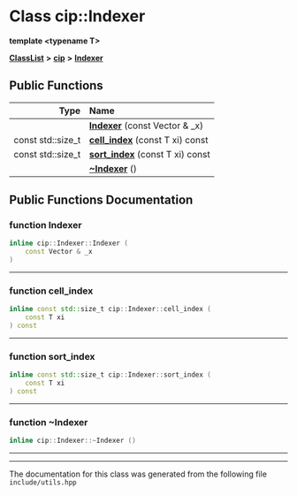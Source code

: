 

# Class cip::Indexer

**template &lt;typename T&gt;**



[**ClassList**](annotated.md) **>** [**cip**](namespacecip.md) **>** [**Indexer**](classcip_1_1Indexer.md)










































## Public Functions

| Type | Name |
| ---: | :--- |
|   | [**Indexer**](#function-indexer) (const Vector & \_x) <br> |
|  const std::size\_t | [**cell\_index**](#function-cell_index) (const T xi) const<br> |
|  const std::size\_t | [**sort\_index**](#function-sort_index) (const T xi) const<br> |
|   | [**~Indexer**](#function-indexer) () <br> |




























## Public Functions Documentation




### function Indexer 

```C++
inline cip::Indexer::Indexer (
    const Vector & _x
) 
```




<hr>



### function cell\_index 

```C++
inline const std::size_t cip::Indexer::cell_index (
    const T xi
) const
```




<hr>



### function sort\_index 

```C++
inline const std::size_t cip::Indexer::sort_index (
    const T xi
) const
```




<hr>



### function ~Indexer 

```C++
inline cip::Indexer::~Indexer () 
```




<hr>

------------------------------
The documentation for this class was generated from the following file `include/utils.hpp`

